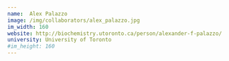 ```yaml
---
name:  Alex Palazzo
image: /img/collaborators/alex_palazzo.jpg
im_width: 160
website: http://biochemistry.utoronto.ca/person/alexander-f-palazzo/
university: University of Toronto
#im_height: 160
---
```



